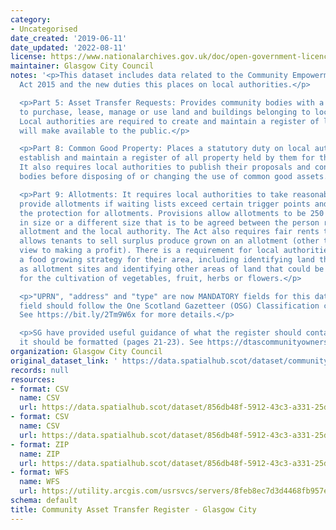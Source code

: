 ```yaml
---
category:
- Uncategorised
date_created: '2019-06-11'
date_updated: '2022-08-11'
license: https://www.nationalarchives.gov.uk/doc/open-government-licence/version/3/
maintainer: Glasgow City Council
notes: '<p>This dataset includes data related to the Community Empowerment (Scotland)
  Act 2015 and the new duties this places on local authorities.</p>

  <p>Part 5: Asset Transfer Requests: Provides community bodies with a right to request
  to purchase, lease, manage or use land and buildings belonging to local authorities.
  Local authorities are required to create and maintain a register of land which they
  will make available to the public.</p>

  <p>Part 8: Common Good Property: Places a statutory duty on local authorities to
  establish and maintain a register of all property held by them for the common good.
  It also requires local authorities to publish their proposals and consult community
  bodies before disposing of or changing the use of common good assets.</p>

  <p>Part 9: Allotments: It requires local authorities to take reasonable steps to
  provide allotments if waiting lists exceed certain trigger points and strengthens
  the protection for allotments. Provisions allow allotments to be 250 square metres
  in size or a different size that is to be agreed between the person requesting an
  allotment and the local authority. The Act also requires fair rents to be set and
  allows tenants to sell surplus produce grown on an allotment (other than with a
  view to making a profit). There is a requirement for local authorities to develop
  a food growing strategy for their area, including identifying land that may be used
  as allotment sites and identifying other areas of land that could be used by a community
  for the cultivation of vegetables, fruit, herbs or flowers.</p>

  <p>"UPRN", "address" and "type" are now MANDATORY fields for this dataset. The "type"
  field should follow the One Scotland Gazetteer (OSG) Classification conventions.
  See https://bit.ly/2Tm9W6x for more details.</p>

  <p>SG have provided useful guidance of what the register should contain and how
  it should be formatted (pages 21-23). See https://dtascommunityownership.org.uk/sites/default/files/Asset%20Transfer%20RA%20Guidance%20Notes.pdf</p>'
organization: Glasgow City Council
original_dataset_link: ' https://data.spatialhub.scot/dataset/community_asset_transfer_register-gc'
records: null
resources:
- format: CSV
  name: CSV
  url: https://data.spatialhub.scot/dataset/856db48f-5912-43c3-a331-25d883d2ad1b/resource/b476c865-ea21-4ed5-b008-9dabde5c691e/download/glasgow-community_asset_register_v1_2.csv
- format: CSV
  name: CSV
  url: https://data.spatialhub.scot/dataset/856db48f-5912-43c3-a331-25d883d2ad1b/resource/ec5ed39d-2d92-4265-bb48-917068ddf602/download/community_asset_register_v1_3.csv
- format: ZIP
  name: ZIP
  url: https://data.spatialhub.scot/dataset/856db48f-5912-43c3-a331-25d883d2ad1b/resource/dfc7da89-c9b1-478b-b425-8795442202f7/download/community_asset_register_properties.zip
- format: WFS
  name: WFS
  url: https://utility.arcgis.com/usrsvcs/servers/8feb8ec7d3d4468fb957e37043a3deee/services/OPEN_DATA/Community_asset_register_properties/MapServer/WFSServer?request=GetCapabilities&service=WFS
schema: default
title: Community Asset Transfer Register - Glasgow City
---
```

